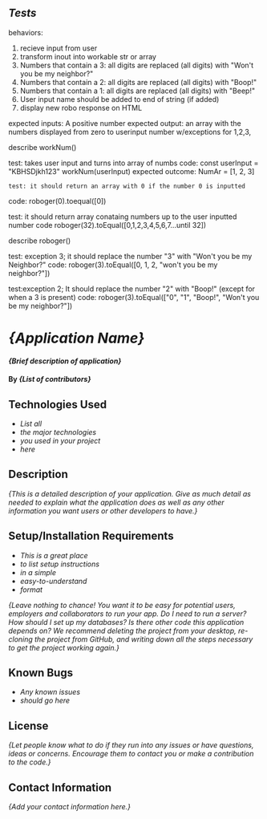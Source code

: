 ## _Tests_

  behaviors:
  1. recieve input from user
  2. transform inout into workable str or array
  3. Numbers that contain a 3: all digits are replaced (all digits) with "Won't you be my neighbor?"
  4. Numbers that contain a 2: all digits are replaced (all digits) with "Boop!"
  5. Numbers that contain a 1: all digits are replaced (all digits) with "Beep!"
  6. User input name should be added to end of string (if added)
  7. display new robo response on HTML


expected inputs: A positive number
expected output: an array with the numbers displayed from zero to userinput number w/exceptions for 1,2,3,



  describe workNum()

  test: takes user input and turns into array of numbs
  code: const userInput = "KBHSDjkh123"
  workNum(userInput)
  expected outcome: NumAr = [1, 2, 3]

    test: it should return an array with 0 if the number 0 is inputted
  code: roboger(0).toequal([0])

  test: it should return array conataing numbers up to the user inputted number
  code roboger(32).toEqual([0,1,2,3,4,5,6,7...until 32])

  describe roboger()

  test: exception 3; it should replace the number "3" with "Won't you be my Neighbor?"
  code: roboger(3).toEqual([0, 1, 2, "won't you be my neighbor?"])

  test:exception 2; It should replace the number "2" with "Boop!" (except for when a 3 is present)
  code: roboger(3).toEqual(["0", "1", "Boop!", "Won't you be my neighbor?"])








# _{Application Name}_

#### _{Brief description of application}_

#### By _**{List of contributors}**_

## Technologies Used

* _List all_
* _the major technologies_
* _you used in your project_
* _here_

## Description

_{This is a detailed description of your application. Give as much detail as needed to explain what the application does as well as any other information you want users or other developers to have.}_

## Setup/Installation Requirements

* _This is a great place_
* _to list setup instructions_
* _in a simple_
* _easy-to-understand_
* _format_

_{Leave nothing to chance! You want it to be easy for potential users, employers and collaborators to run your app. Do I need to run a server? How should I set up my databases? Is there other code this application depends on? We recommend deleting the project from your desktop, re-cloning the project from GitHub, and writing down all the steps necessary to get the project working again.}_

## Known Bugs

* _Any known issues_
* _should go here_

## License

_{Let people know what to do if they run into any issues or have questions, ideas or concerns.  Encourage them to contact you or make a contribution to the code.}_

## Contact Information

_{Add your contact information here.}_